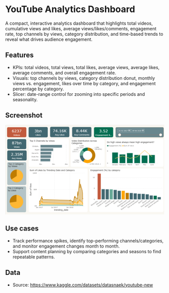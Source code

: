 

# YouTube Analytics Dashboard

A compact, interactive analytics dashboard that highlights total videos, cumulative views and likes, average views/likes/comments, engagement rate, top channels by views, category distribution, and time-based trends to reveal what drives audience engagement.

## Features

- KPIs: total videos, total views, total likes, average views, average likes, average comments, and overall engagement rate.
- Visuals: top channels by views, category distribution donut, monthly views vs. engagement, likes over time by category, and engagement percentage by category.
- Slicer: date-range control for zooming into specific periods and seasonality.

## Screenshot

![Dashboard Screenshot](screenshot.png)



## Use cases

- Track performance spikes, identify top-performing channels/categories, and monitor engagement changes month to month.
- Support content planning by comparing categories and seasons to find repeatable patterns.

## Data

- Source: https://www.kaggle.com/datasets/datasnaek/youtube-new








